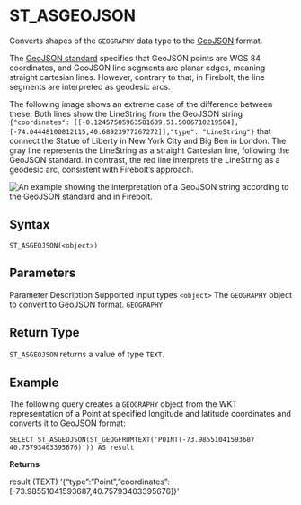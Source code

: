 # [](#st_asgeojson)ST\_ASGEOJSON

Converts shapes of the `GEOGRAPHY` data type to the [GeoJSON](https://datatracker.ietf.org/doc/html/rfc7946) format.

The [GeoJSON standard](https://datatracker.ietf.org/doc/html/rfc7946) specifies that GeoJSON points are WGS 84 coordinates, and GeoJSON line segments are planar edges, meaning straight cartesian lines. However, contrary to that, in Firebolt, the line segments are interpreted as geodesic arcs.

The following image shows an extreme case of the difference between these. Both lines show the LineString from the GeoJSON string `{"coordinates": [[-0.12457505963581639,51.5006710219584],[-74.04448100812115,40.68923977267272]],"type": "LineString"}` that connect the Statue of Liberty in New York City and Big Ben in London. The gray line represents the LineString as a straight Cartesian line, following the GeoJSON standard. In contrast, the red line interprets the LineString as a geodesic arc, consistent with Firebolt’s approach.

![An example showing the interpretation of a GeoJSON string according to the GeoJSON standard and in Firebolt.](../../../assets/images/geography/geojson_difference.png)

## [](#syntax)Syntax

```
ST_ASGEOJSON(<object>)
```

## [](#parameters)Parameters

Parameter Description Supported input types `<object>` The `GEOGRAPHY` object to convert to GeoJSON format. `GEOGRAPHY`

## [](#return-type)Return Type

`ST_ASGEOJSON` returns a value of type `TEXT`.

## [](#example)Example

The following query creates a `GEOGRAPHY` object from the WKT representation of a Point at specified longitude and latitude coordinates and converts it to GeoJSON format:

```
SELECT ST_ASGEOJSON(ST_GEOGFROMTEXT('POINT(-73.98551041593687 40.75793403395676)')) AS result
```

**Returns**

result (TEXT) ’{“type”:”Point”,”coordinates”:\[-73.98551041593687,40.75793403395676]}’